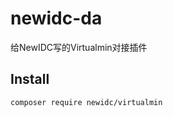 # newidc-da

给NewIDC写的Virtualmin对接插件

## Install

```shell script
composer require newidc/virtualmin
```
